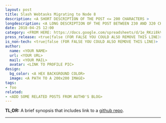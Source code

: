 ```yaml
---
layout: post
title: Slash Webtasks Migrating to Node 8
description: <A SHORT DESCRIPTION OF THE POST <= 200 CHARACTERS >
longdescription: <A LONG DESCRIPTION OF THE POST BETWEEN 230 AND 320 CHARACTERS>
date: 2018-04-25 12:00
category: <FROM HERE: https://docs.google.com/spreadsheets/d/1e_RKzi8kVwzqPG8si8kyDOWPiBk9tI-XNGh0KgRIF7Q>
press_release: <true|false (FOR FALSE YOU COULD ALSO REMOVE THIS LINE)>
is_non-tech: <true|false (FOR FALSE YOU COULD ALSO REMOVE THIS LINE)>
author:
  name: <YOUR NAME>
  url: <YOUR URL>
  mail: <YOUR MAIL>
  avatar: <LINK TO PROFILE PIC>
design:
  bg_color: <A HEX BACKGROUND COLOR>
  image: <A PATH TO A 200x200 IMAGE>
tags:
- foo
related:
- <ADD SOME RELATED POSTS FROM AUTH0'S BLOG>
---
```


**TL;DR:** A brief synopsis that includes link to a [github repo](http://www.github.com/).

---
